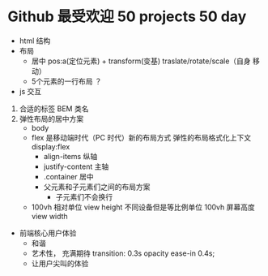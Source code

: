 # Github 最受欢迎 50 projects 50 day
- html 结构 
- 布局
    - 居中
        pos:a(定位元素) + transform(变基) traslate/rotate/scale（自身 移动） 
    - 5个元素的一行布局 ？ 
- js 交互

1. 合适的标签 BEM 类名
2. 弹性布局的居中方案 
    - body 
    - flex 是移动端时代（PC 时代）新的布局方式 
        弹性的布局格式化上下文 display:flex 
        - align-items 纵轴
        - justify-content 主轴
        - .container 居中
        - 父元素和子元素们之间的布局方案
            - 子元素们不会换行
    - 100vh 相对单位 
        view height 不同设备但是等比例单位 100vh 屏幕高度 
        view width 

- 前端核心用户体验
    - 和谐
    - 艺术性， 充满期待
    transition: 0.3s opacity ease-in 0.4s;
    - 让用户尖叫的体验
